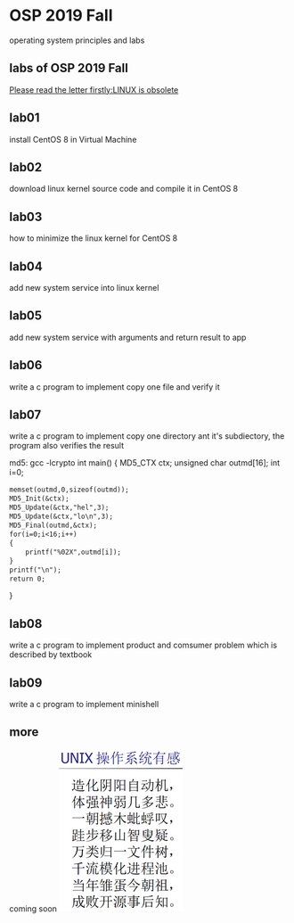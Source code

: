 # OSP 2019 Fall
operating system principles and labs
## labs of OSP 2019 Fall
[Please read the letter firstly:LINUX is obsolete](/doc/LINUXisobsolete.pdf)
## lab01
install CentOS 8 in Virtual Machine
## lab02
download linux kernel source code and compile it in CentOS 8
## lab03
how to minimize the linux kernel for CentOS 8
## lab04
add new system service into linux kernel
## lab05
add new system service with arguments and return result to app
## lab06
write a c program to implement copy one file and verify it
## lab07
write a c program to implement copy one directory ant it's subdiectory, the program also verifies the result


md5:
gcc -lcrypto
int main()
{
    MD5_CTX ctx;
    unsigned char outmd[16];
    int i=0;

    memset(outmd,0,sizeof(outmd));
    MD5_Init(&ctx);
    MD5_Update(&ctx,"hel",3);
    MD5_Update(&ctx,"lo\n",3);
    MD5_Final(outmd,&ctx);
    for(i=0;i<16;i++)
    {
        printf("%02X",outmd[i]);
    }
    printf("\n");
    return 0;
}

## lab08
write a c program to implement product and comsumer problem which is described by textbook
## lab09
write a c program to implement minishell
## more
coming soon
![UNIX操作系统有感](/img/unix_poem.png)
